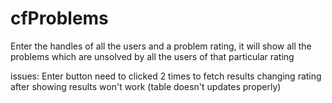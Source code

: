 # cfProblems
Enter the handles of all the users and a problem rating, it will show all the problems which are unsolved by all the users of that particular rating

issues:
Enter button need to clicked 2 times to fetch results
changing rating after showing results won't work (table doesn't updates properly)
